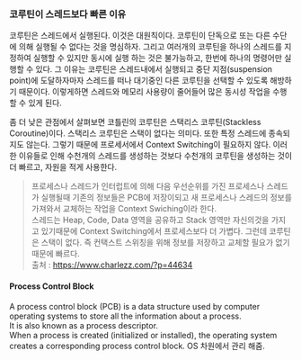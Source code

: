 ### 코루틴이 스레드보다 빠른 이유

코루틴은 스레드에서 실행된다. 이것은 대원칙이다. 코루틴이 단독으로 또는 다른 수단에 의해 실행될 수 없다는 것을 명심하자. 그리고 여러개의 코루틴을 하나의 스레드를 지정하여 실행할 수 있지만 동시에 실행 하는 것은 불가능하고, 한번에 하나의 명령어만 실행할 수 있다. 그 이유는 코루틴은 스레드내에서 실행되고 중단 지점(suspension point)에 도달하자마자 스레드를 떠나 대기중인 다른 코루틴을 선택할 수 있도록 해방하기 때문이다. 이렇게하면 스레드와 메모리 사용량이 줄어들어 많은 동시성 작업을 수행할 수 있게 된다.

좀 더 낮은 관점에서 살펴보면 코틀린의 코루틴은 스택리스 코루틴(Stackless Coroutine)이다. 스택리스 코루틴은 스택이 없다는 의미다. 또한 특정 스레드에 종속되지도 않는다. 그렇기 때문에 프로세서에서 Context Switching이 필요하지 않다. 이러한 이유들로 인해 수천개의 스레드를 생성하는 것보다 수천개의 코루틴을 생성하는 것이 더 빠르고, 자원을 적게 사용한다. 

> 프로세스나 스레드가 인터럽트에 의해 다음 우선순위를 가진 프로세스나 스레드가 실행될때 기존의 정보들은 PCB에 저장이되고 새 프로세스나 스레드의 정보를 가져와서 교체하는 작업을 Context Swiching이라 한다.   
> 스레드는 Heap, Code, Data 영역을 공유하고 Stack 영역만 자신의것을 가지고 있기때문에 Context Switching에서 프로세스보다 더 가볍다. 
> 그런데 코루틴은 스택이 없다. 즉 컨택스트 스위칭을 위해 정보를 저장하고 교체할 필요가 없기때문에 빠르다.  
출처 : https://www.charlezz.com/?p=44634


#### Process Control Block
A process control block (PCB) is a data structure used by computer operating systems to store all the information about a process.  
It is also known as a process descriptor.   
When a process is created (initialized or installed), the operating system creates a corresponding process control block. 
OS 차원에서 관리 해줌.
   
